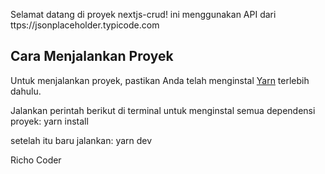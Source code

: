 Selamat datang di proyek nextjs-crud! 
ini menggunakan API dari ttps://jsonplaceholder.typicode.com

## Cara Menjalankan Proyek

Untuk menjalankan proyek, pastikan Anda telah menginstal [Yarn](https://yarnpkg.com/) terlebih dahulu.


Jalankan perintah berikut di terminal untuk menginstal semua dependensi proyek:
yarn install

setelah itu baru jalankan:
yarn dev



Richo Coder